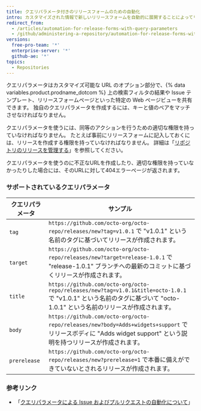 ```yaml
---
title: クエリパラメータ付きのリリースフォームのための自動化
intro: カスタマイズされた情報で新しいリリースフォームを自動的に展開することによってリリースを素早く作成するには、リリースフォームページの URL にクエリパラメータを追加できます。
redirect_from:
  - /articles/automation-for-release-forms-with-query-parameters
  - /github/administering-a-repository/automation-for-release-forms-with-query-parameters
versions:
  free-pro-team: '*'
  enterprise-server: '*'
  github-ae: '*'
topics:
  - Repositories
---
```

  クエリパラメータはカスタマイズ可能な URL のオプション部分で、{% data variables.product.prodname_dotcom %} 上の検索フィルタの結果や Issue テンプレート、リリースフォームページといった特定の Web ページビューを共有できます。 独自のクエリパラメータを作成するには、キーと値のペアをマッチさせなければなりません。

クエリパラメータを使うには、同等のアクションを行うための適切な権限を持っていなければなりません。 たとえば事前にリリースフォームに記入しておくには、リリースを作成する権限を持っていなければなりません。 詳細は「[リポジトリのリリースを管理する](/github/administering-a-repository/managing-releases-in-a-repository)」を参照してください。

クエリパラメータを使うのに不正なURLを作成したり、適切な権限を持っていなかったりした場合には、そのURLに対して404エラーページが返されます。

### サポートされているクエリパラメータ

| クエリパラメータ     | サンプル                                                                                                                                          |
| ------------ | --------------------------------------------------------------------------------------------------------------------------------------------- |
| `tag`        | `https://github.com/octo-org/octo-repo/releases/new?tag=v1.0.1` で "v1.0.1" という名前のタグに基づいてリリースが作成されます。                                          |
| `target`     | `https://github.com/octo-org/octo-repo/releases/new?target=release-1.0.1` で "release-1.0.1" ブランチへの最新のコミットに基づくリリースが作成されます。                     |
| `title`      | `https://github.com/octo-org/octo-repo/releases/new?tag=v1.0.1&title=octo-1.0.1` で "v1.0.1" という名前のタグに基づいて "octo-1.0.1" という名前のリリースが作成されます。 |
| `body`       | `https://github.com/octo-org/octo-repo/releases/new?body=Adds+widgets+support` でリリースボディに "Adds widget support" という説明を持つリリースが作成されます。           |
| `prerelease` | `https://github.com/octo-org/octo-repo/releases/new?prerelease=1` で本番に備えができていないとされるリリースが作成されます。                                               |

### 参考リンク

- 「[クエリパラメータによる Issue およびプルリクエストの自動化について](/articles/about-automation-for-issues-and-pull-requests-with-query-parameters)」
